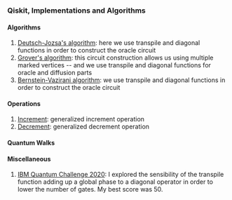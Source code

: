 ### Qiskit, Implementations and Algorithms


#### Algorithms
1) [Deutsch-Jozsa's algorithm](https://github.com/qwchagas/qiskit/blob/master/algorithms%20and%20transpile/deutsch_jozsa_algorithm_transpile.ipynb): here we use transpile and diagonal functions in order to construct the oracle circuit
2) [Grover's algorithm](https://github.com/qwchagas/qiskit/blob/master/algorithms%20and%20transpile/grover_algorithm_transpile.ipynb): this circuit construction allows us using multiple marked vertices -- and we use transpile and diagonal functions for oracle and diffusion parts
3) [Bernstein-Vazirani algorithm](https://github.com/qwchagas/qiskit/blob/master/algorithms%20and%20transpile/bernstein-vazirani_algorithm_transpile.ipynb): we use transpile and diagonal functions in order to construct the oracle circuit

#### Operations
1) [Increment](https://github.com/qwchagas/qiskit/blob/master/operations/increment.ipynb): generalized increment operation
2) [Decrement](https://github.com/qwchagas/qiskit/blob/master/operations/decrement.ipynb): generalized decrement operation


#### Quantum Walks

#### Miscellaneous

1) [IBM Quantum Challenge 2020](https://github.com/qwchagas/qiskit/blob/master/misc/challenge4_circuit_optimization_ibm.ipynb): I explored the sensibility of the transpile function adding up a global phase to a diagonal operator in order to lower the number of gates. My best score was 50.


